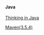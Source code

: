 #### Java
[Thinking in Java](https://github.com/ttyrion/Java/blob/master/Thinking_in_Java.md) 

[Maven(3.5.4)](https://github.com/ttyrion/Java/blob/master/Maven.md) 
